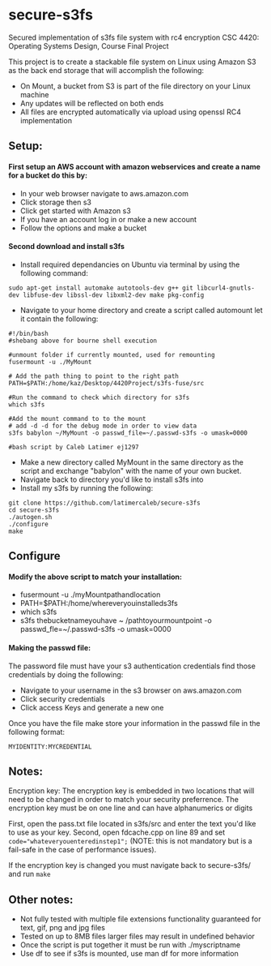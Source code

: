 # secure-s3fs
Secured implementation of s3fs file system with rc4 encryption 
CSC 4420: Operating Systems Design, Course Final Project

This project is to create a stackable file system on Linux using Amazon S3 as the back end storage that will accomplish the following:
- On Mount, a bucket from S3 is part of the file directory on your Linux machine
- Any updates will be reflected on both ends
- All files are encrypted automatically via upload using openssl RC4 implementation 

## Setup: 

#### First setup an AWS account with amazon webservices and create a name for a bucket do this by:

- In your web browser navigate to aws.amazon.com
- Click storage then s3
- Click get started with Amazon s3 
- If you have an account log in or make a new account
- Follow the options and make a bucket 

#### Second download and install s3fs
- Install required dependancies on Ubuntu via terminal by using the following command:
```
sudo apt-get install automake autotools-dev g++ git libcurl4-gnutls-dev libfuse-dev libssl-dev libxml2-dev make pkg-config
```
- Navigate to your home directory and create a script called automount let it contain the following:
```
#!/bin/bash
#shebang above for bourne shell execution

#unmount folder if currently mounted, used for remounting
fusermount -u ./MyMount

# Add the path thing to point to the right path
PATH=$PATH:/home/kaz/Desktop/4420Project/s3fs-fuse/src

#Run the command to check which directory for s3fs
which s3fs

#Add the mount command to to the mount
# add -d -d for the debug mode in order to view data
s3fs babylon ~/MyMount -o passwd_file=~/.passwd-s3fs -o umask=0000

#bash script by Caleb Latimer ej1297
```

- Make a new directory called MyMount in the same directory as the script and exchange "babylon" with the name of your own bucket. 
- Navigate back to directory you'd like to install s3fs into
- Install my s3fs by running the following: 
```
git clone https://github.com/latimercaleb/secure-s3fs
cd secure-s3fs
./autogen.sh
./configure
make
```

## Configure 

#### Modify the above script to match your installation:
- fusermount -u ./myMountpathandlocation
- PATH=$PATH:/home/whereveryouinstalleds3fs
- which s3fs
- s3fs thebucketnameyouhave ~ /pathtoyourmountpoint -o passwd_fle=~/.passwd-s3fs -o umask=0000

#### Making the passwd file: 

The password file must have your s3 authentication credentials find those credentials by doing the following: 

- Navigate to your username in the s3 browser on aws.amazon.com
- Click security credentials
- Click access Keys and generate a new one

Once you have the file make store your information in the passwd file in the following format:
```
MYIDENTITY:MYCREDENTIAL
```

## Notes: 
Encryption key: The encryption key is embedded in two locations that will need to be changed in order to match your security preferrence. The encryption key must be on one line and can have alphanumerics or digits

First, open the pass.txt file located in s3fs/src and enter the text you'd like to use as your key.
Second, open fdcache.cpp on line 89 and set` code="whateveryouenteredinstep1";` (NOTE: this is not mandatory but is a fail-safe in the case of performance issues).

If the encryption key is changed you must navigate back to secure-s3fs/ and run ``make``

## Other notes:

- Not fully tested with multiple file extensions functionality guaranteed for text, gif, png and jpg files 
- Tested on up to 8MB files larger files may result in undefined behavior
- Once the script is put together it must be run with ./myscriptname
- Use df to see if s3fs is mounted, use man df for more information

